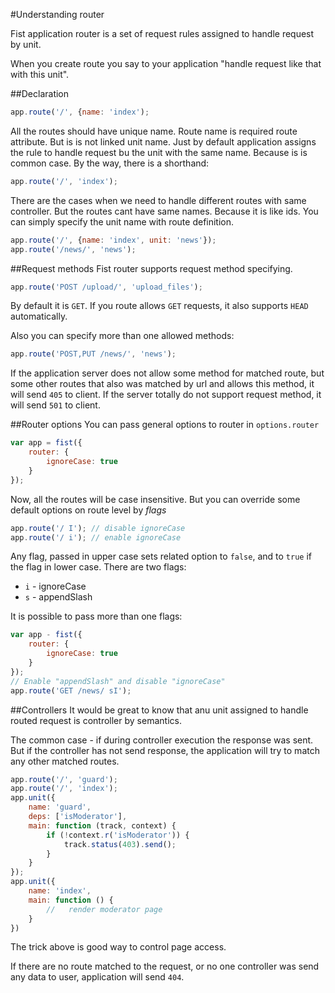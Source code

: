 #Understanding router

Fist application router is a set of request rules assigned to handle request by unit.

When you create route you say to your application "handle request like that with this unit".

##Declaration
```js
app.route('/', {name: 'index');
```

All the routes should have unique name. Route name is required route attribute. But is is not linked unit name. Just by default application assigns the rule to handle request bu the unit with the same name. Because is is common case. By the way, there is a shorthand:

```js
app.route('/', 'index');
```

There are the cases when we need to handle different routes with same controller. But the routes cant have same names. Because it is like ids. You can simply specify the unit name with route definition.

```js
app.route('/', {name: 'index', unit: 'news'});
app.route('/news/', 'news');
```

##Request methods
Fist router supports request method specifying.

```js
app.route('POST /upload/', 'upload_files');
```

By default it is ```GET```. If you route allows ```GET``` requests, it also supports ```HEAD``` automatically.

Also you can specify more than one allowed methods:

```js
app.route('POST,PUT /news/', 'news');
```

If the application server does not allow some method for matched route, but some other routes that also was matched by url and allows this method, it will send ```405``` to client. If the server totally do not support request method, it will send ```501``` to client.

##Router options
You can pass general options to router in ```options.router```

```js
var app = fist({
    router: {
        ignoreCase: true
    }
});
```

Now, all the routes will be case insensitive. But you can override some default options on route level by *flags*

```js
app.route('/ I'); // disable ignoreCase
app.route('/ i'); // enable ignoreCase
```

Any flag, passed in upper case sets related option to ```false```, and to ```true``` if the flag in lower case.
There are two flags:

 * ```i``` - ignoreCase
 * ```s``` - appendSlash
 
It is possible to pass more than one flags:

```js
var app - fist({
    router: {
        ignoreCase: true
    }
});
// Enable "appendSlash" and disable "ignoreCase"
app.route('GET /news/ sI');
```

##Controllers
It would be great to know that anu unit assigned to handle routed request is controller by semantics.

The common case - if during controller execution the response was sent. But if the controller has not send response, the application will try to match any other matched routes.

```js
app.route('/', 'guard');
app.route('/', 'index');
app.unit({
    name: 'guard',
    deps: ['isModerator'],
    main: function (track, context) {
        if (!context.r('isModerator')) {
            track.status(403).send();
        }
    }
});
app.unit({
    name: 'index',
    main: function () {
        //   render moderator page
    }
})
```

The trick above is good way to control page access.

If there are no route matched to the request, or no one controller was send any data to user, application will send ```404```.
